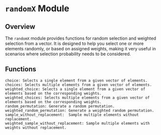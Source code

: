# `randomX` Module

## Overview

The `randomX` module provides functions for random selection and weighted selection from a vector. It is designed to help you select one or more elements randomly, or based on assigned weights, making it very useful in scenarios where selection probability needs to be considered.

## Functions

```move
choice: Selects a single element from a given vector of elements.
choices: Selects multiple elements from a given vector of elements.
weighted_choice: Selects a single element from a given vector of elements based on the corresponding weights.
weighted_choices: Selects multiple elements from a given vector of elements based on the corresponding weights.
random_permutation: Generate a random permutation.
weighted_random_permutation: Generate a weighted random permutation.
sample_without_replacement:  Sample multiple elements without replacement.
weighted_sample_without_replacement: Sample multiple elements with weights without replacement.
```
